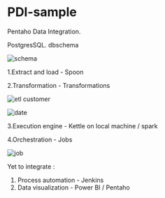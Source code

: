 # PDI-sample

Pentaho Data Integration.

PostgresSQL. dbschema

![schema](https://user-images.githubusercontent.com/96186386/177468212-c653bf3c-1320-405f-bdd8-0e6bef897bbe.PNG)


1.Extract and load - Spoon 

2.Transformation - Transformations

![etl customer](https://user-images.githubusercontent.com/96186386/177468828-f0666bc3-16f3-457c-a45a-51a74232b463.PNG)

![date](https://user-images.githubusercontent.com/96186386/177469367-6533bc34-7b89-473e-afde-cdd9fdd72a06.PNG)

3.Execution engine - Kettle on local machine / spark

4.Orchestration - Jobs 

![job](https://user-images.githubusercontent.com/96186386/177468239-a61cad9a-d2f5-45c2-8cb1-d8976293ca8b.PNG)

Yet to integrate : 

1. Process automation - Jenkins
2. Data visualization - Power BI / Pentaho


